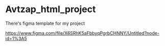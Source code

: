 # Avtzap_html_project

There's figma template for my project

https://www.figma.com/file/X6SRhK5aFbbyqPgrbCHNNY/Untitled?node-id=1%3A5
